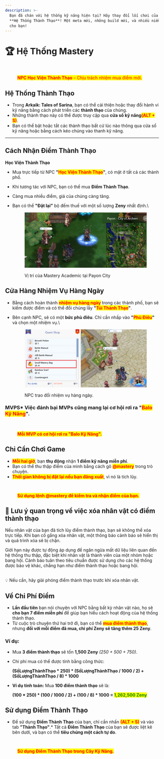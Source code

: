 ```yaml
---
description: >-
  Bạn đã chán với hệ thống kỹ năng hiện tại? Hãy thay đổi lối chơi của bạn với
  **Hệ Thống Thành Thạo**! Một meta mới, những build mới, và nhiều niềm vui hơn
  cho bạn!
---
```


# 🏆 Hệ Thống Mastery

<figure><img src="../.gitbook/assets/11112.png" alt=""><figcaption><p><mark style="color:red;"><strong>NPC Học Viện Thành Thạo</strong> – Chịu trách nhiệm mua điểm mới.</mark></p></figcaption></figure>

## **Hệ Thống Thành Thạo**

* Trong **Arkaik: Tales of Sarina**, bạn có thể cải thiện hoặc thay đổi hành vi kỹ năng bằng cách phát triển các **thành thạo** của chúng.
* Những thành thạo này có thể được truy cập qua **cửa sổ kỹ năng**<mark style="color:red;">**(ALT + S)**</mark>.
* Bạn có thể bật hoặc tắt các thành thạo bất cứ lúc nào thông qua cửa sổ kỹ năng hoặc bằng cách kéo chúng vào thanh kỹ năng.

***

## **Cách Nhận Điểm Thành Thạo**

**Học Viện Thành Thạo**

* Mua trực tiếp từ NPC **"**<mark style="color:red;">**Học Viện Thành Thạo**</mark>**"**, có mặt ở tất cả các thành phố.
* Khi tương tác với NPC, bạn có thể mua **Điểm Thành Thạo**.
* Càng mua nhiều điểm, giá của chúng càng tăng.
*   Bạn có thể **"Đặt lại"** bộ đếm thuế với một số lượng **Zeny** nhất định.\


    <figure><img src="../.gitbook/assets/image (543).png" alt=""><figcaption><p>Vị trí của Mastery Academic tại Payon City</p></figcaption></figure>

## **Cửa Hàng Nhiệm Vụ Hàng Ngày**

* Bằng cách hoàn thành <mark style="color:red;">**nhiệm vụ hàng ngày**</mark> trong các thành phố, bạn sẽ kiếm được điểm và có thể đổi chúng lấy **"**<mark style="color:red;">**Túi Thành Thạo**</mark>**"**.
*   Bên cạnh NPC, sẽ có một **bức phù điêu**. Chỉ cần nhấp vào **"**<mark style="color:red;">**Phù Điêu**</mark>**"** và chọn một nhiệm vụ.\


    <figure><img src="../.gitbook/assets/image (544).png" alt=""><figcaption><p>NPC trao đổi nhiệm vụ hàng ngày.</p></figcaption></figure>

### MVPS\* Việc đánh bại **MVPs** cũng mang lại cơ hội rơi ra **"**<mark style="color:red;">**Balo Kỹ Năng**</mark>**"**.

<figure><img src="../.gitbook/assets/aa23.png" alt=""><figcaption><p><mark style="color:red;"><strong>Mỗi MVP có cơ hội rơi ra "Balo Kỹ Năng".</strong></mark></p></figcaption></figure>

## **Chỉ Cần Chơi Game**

* <mark style="color:red;">**Mỗi hai giờ**</mark>, bạn **thụ động** nhận **1 điểm kỹ năng miễn phí**.
* Bạn có thể thu thập điểm của mình bằng cách gõ <mark style="color:red;">**@mastery**</mark> trong trò chuyện.
* <mark style="color:red;">**Thời gian không bị đặt lại nếu bạn đăng xuất**</mark>, vì nó là tích lũy.

<figure><img src="../.gitbook/assets/cca643.gif" alt=""><figcaption><p><mark style="color:red;"><strong>Sử dụng lệnh @mastery để kiểm tra và nhận điểm của bạn.</strong></mark></p></figcaption></figure>

## 📌 Lưu ý quan trọng về việc xóa nhân vật có điểm thành thạo

Nếu nhân vật của bạn đã tích lũy điểm thành thạo, bạn sẽ không thể xóa trực tiếp. Khi bạn cố gắng xóa nhân vật, một thông báo cảnh báo sẽ hiển thị và quá trình xóa sẽ bị chặn.

Giới hạn này được tự động áp dụng để ngăn ngừa mất dữ liệu liên quan đến hệ thống thu thập, đặc biệt khi nhân vật là thành viên của một nhóm hoặc bang hội. Cảnh báo tuân theo tiêu chuẩn được sử dụng cho các hệ thống được bảo vệ khác, chẳng hạn như điểm thành thạo hoặc bang hội.


\
💡 Nếu cần, hãy giải phóng điểm thành thạo trước khi xóa nhân vật.

## **Về Chi Phí Điểm**

* &#x20;**Lần đầu tiên** bạn nói chuyện với NPC bằng bất kỳ nhân vật nào, họ sẽ **cho bạn 7 điểm miễn phí** để giúp bạn hiểu cách hoạt động của hệ thống thành thạo.
* Từ cuộc trò chuyện thứ hai trở đi, bạn có thể <mark style="color:red;">**mua điểm thành thạo**</mark>, nhưng **đối với mỗi điểm đã mua, chi phí Zeny sẽ tăng thêm 25 Zeny**.

### **Ví dụ:**

* Mua **3 điểm thành thạo** sẽ tốn **1,500 Zeny** _(250 + 500 + 750)_.
*   Chi phí mua có thể được tính bằng công thức:

    **(SốLượngThànhThạo \* 250) \* (SốLượngThànhThạo / 1000 / 2) + (SốLượngThànhThạo / 8) \* 1000**
*   **Ví dụ tính toán:** Mua **100 điểm thành thạo** sẽ là:

    **(100 \* 250) \* (100 / 1000 / 2) + (100 / 8) \* 1000 =&#x20;**<mark style="color:green;">**1,262,500 Zeny**</mark>

## **Sử dụng Điểm Thành Thạo**

* Để sử dụng **Điểm Thành Thạo** của bạn, chỉ cần nhấn <mark style="color:red;">**(ALT + S)**</mark> và vào tab **"Thành Thạo"**.\* Tất cả **Điểm Thành Thạo** của bạn sẽ được liệt kê bên dưới, và bạn có thể **tiêu chúng một cách tự do**.

<figure><img src="../.gitbook/assets/cca64355.gif" alt=""><figcaption><p><mark style="color:red;"><strong>Sử dụng Điểm Thành Thạo trong Cây Kỹ Năng.</strong></mark></p></figcaption></figure>
